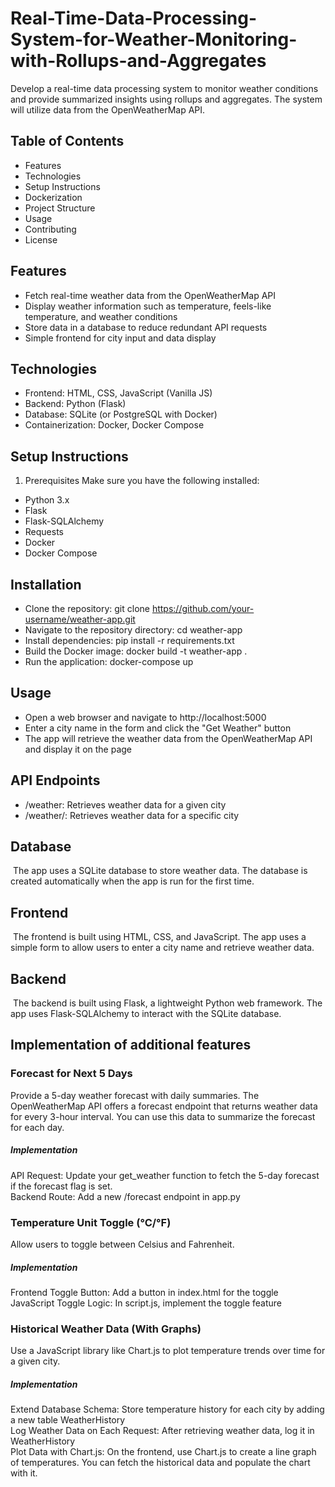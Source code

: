 # Real-Time-Data-Processing-System-for-Weather-Monitoring-with-Rollups-and-Aggregates
Develop a real-time data processing system to monitor weather conditions and provide summarized insights using rollups and aggregates. The system will utilize data from the OpenWeatherMap API.

## Table of Contents
* Features
* Technologies
* Setup Instructions
* Dockerization
* Project Structure
* Usage
* Contributing
* License

## Features
* Fetch real-time weather data from the OpenWeatherMap API
* Display weather information such as temperature, feels-like temperature, and weather conditions
* Store data in a database to reduce redundant API requests
* Simple frontend for city input and data display

## Technologies
* Frontend: HTML, CSS, JavaScript (Vanilla JS)
* Backend: Python (Flask)
* Database: SQLite (or PostgreSQL with Docker)
* Containerization: Docker, Docker Compose

## Setup Instructions
1. Prerequisites
Make sure you have the following installed:

* Python 3.x  
* Flask  
* Flask-SQLAlchemy  
* Requests  
* Docker  
* Docker Compose  

## Installation
* Clone the repository: git clone https://github.com/your-username/weather-app.git
* Navigate to the repository directory: cd weather-app
* Install dependencies: pip install -r requirements.txt
* Build the Docker image: docker build -t weather-app .
* Run the application: docker-compose up

## Usage
* Open a web browser and navigate to http://localhost:5000
* Enter a city name in the form and click the "Get Weather" button
* The app will retrieve the weather data from the OpenWeatherMap API and display it on the page

## API Endpoints
* /weather: Retrieves weather data for a given city
* /weather/<city>: Retrieves weather data for a specific city

## Database
&nbsp;The app uses a SQLite database to store weather data. The database is created automatically when the app is run for the first time.

## Frontend
&nbsp;The frontend is built using HTML, CSS, and JavaScript. The app uses a simple form to allow users to enter a city name and retrieve weather data.

## Backend
&nbsp;The backend is built using Flask, a lightweight Python web framework. The app uses Flask-SQLAlchemy to interact with the SQLite database.

## Implementation of additional features
### Forecast for Next 5 Days
Provide a 5-day weather forecast with daily summaries. The OpenWeatherMap API offers a forecast endpoint that returns weather data for every 3-hour interval. You can use this data to summarize the forecast for each day.  
##### Implementation  
API Request: Update your get_weather function to fetch the 5-day forecast if the forecast flag is set.  
Backend Route: Add a new /forecast endpoint in app.py  

### Temperature Unit Toggle (°C/°F)  
Allow users to toggle between Celsius and Fahrenheit.  
##### Implementation  
Frontend Toggle Button: Add a button in index.html for the toggle  
JavaScript Toggle Logic: In script.js, implement the toggle feature  

### Historical Weather Data (With Graphs)  
Use a JavaScript library like Chart.js to plot temperature trends over time for a given city.  
##### Implementation  
Extend Database Schema: Store temperature history for each city by adding a new table WeatherHistory  
Log Weather Data on Each Request: After retrieving weather data, log it in WeatherHistory  
Plot Data with Chart.js: On the frontend, use Chart.js to create a line graph of temperatures. You can fetch the historical data and populate the chart with it.  

